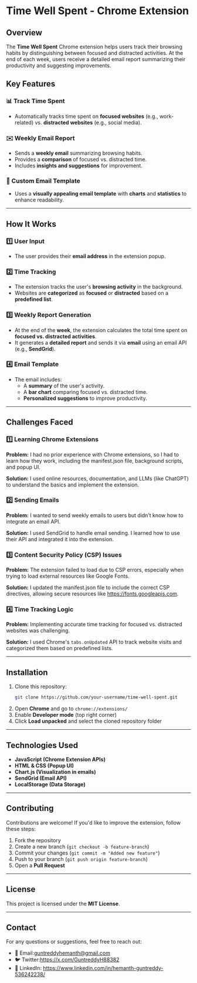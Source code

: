 # Time Well Spent - Chrome Extension

## Overview
The **Time Well Spent** Chrome extension helps users track their browsing habits by distinguishing between focused and distracted activities. At the end of each week, users receive a detailed email report summarizing their productivity and suggesting improvements.

## Key Features

### 📊 Track Time Spent
- Automatically tracks time spent on **focused websites** (e.g., work-related) vs. **distracted websites** (e.g., social media).

### ✉️ Weekly Email Report
- Sends a **weekly email** summarizing browsing habits.
- Provides a **comparison** of focused vs. distracted time.
- Includes **insights and suggestions** for improvement.

### 🎨 Custom Email Template
- Uses a **visually appealing email template** with **charts** and **statistics** to enhance readability.

---

## How It Works

### 1️⃣ User Input
- The user provides their **email address** in the extension popup.

### 2️⃣ Time Tracking
- The extension tracks the user's **browsing activity** in the background.
- Websites are **categorized** as **focused** or **distracted** based on a **predefined list**.

### 3️⃣ Weekly Report Generation
- At the end of the **week**, the extension calculates the total time spent on **focused vs. distracted activities**.
- It generates a **detailed report** and sends it via **email** using an email API (e.g., **SendGrid**).

### 4️⃣ Email Template
- The email includes:
  - A **summary** of the user's activity.
  - A **bar chart** comparing focused vs. distracted time.
  - **Personalized suggestions** to improve productivity.

---

## Challenges Faced

### 1️⃣ Learning Chrome Extensions
**Problem:** I had no prior experience with Chrome extensions, so I had to learn how they work, including the manifest.json file, background scripts, and popup UI.

**Solution:** I used online resources, documentation, and LLMs (like ChatGPT) to understand the basics and implement the extension.

### 2️⃣ Sending Emails
**Problem:** I wanted to send weekly emails to users but didn’t know how to integrate an email API.

**Solution:** I used SendGrid to handle email sending. I learned how to use their API and integrated it into the extension.

### 3️⃣ Content Security Policy (CSP) Issues
**Problem:** The extension failed to load due to CSP errors, especially when trying to load external resources like Google Fonts.

**Solution:** I updated the manifest.json file to include the correct CSP directives, allowing secure resources like https://fonts.googleapis.com.

### 4️⃣ Time Tracking Logic
**Problem:** Implementing accurate time tracking for focused vs. distracted websites was challenging.

**Solution:** I used Chrome's `tabs.onUpdated` API to track website visits and categorized them based on predefined lists.

---

## Installation

1. Clone this repository:
   ```bash
   git clone https://github.com/your-username/time-well-spent.git
   ```
2. Open **Chrome** and go to `chrome://extensions/`
3. Enable **Developer mode** (top right corner)
4. Click **Load unpacked** and select the cloned repository folder

---

## Technologies Used
- **JavaScript (Chrome Extension APIs)**
- **HTML & CSS (Popup UI)**
- **Chart.js (Visualization in emails)**
- **SendGrid (Email API)**
- **LocalStorage (Data Storage)**

---

## Contributing
Contributions are welcome! If you'd like to improve the extension, follow these steps:
1. Fork the repository
2. Create a new branch (`git checkout -b feature-branch`)
3. Commit your changes (`git commit -m "Added new feature"`)
4. Push to your branch (`git push origin feature-branch`)
5. Open a **Pull Request**

---

## License
This project is licensed under the **MIT License**.

---

## Contact
For any questions or suggestions, feel free to reach out:
- 📧 Email:guntreddyhemanth@gmail.com
- 🐦 Twitter:https://x.com/GuntreddyH88382
- 💼 LinkedIn: https://www.linkedin.com/in/hemanth-guntreddy-536242238/
